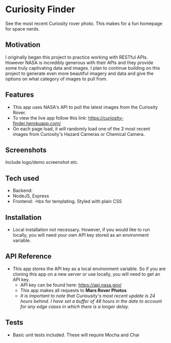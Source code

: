 # Curiosity Finder
See the most recent Curiosity rover photo. This makes for a fun homepage for space nerds.

## Motivation
I originally began this project to practice working with RESTful APIs. However NASA is incredibly generous with their APIs and they provide some truly captivating data and images. I plan to continue building on this project to generate even more beautiful imagery and data and give the options on what category of images to pull from.

## Features
- This app uses NASA's API to pull the latest images from the Curiosity Rover. 
- To view the live app follow this link: https://curiosity-finder.herokuapp.com/
- On each page load, it will randomly load one of the 3 most recent images from Curiosity's Hazard Cameras or Chemical Camera.

## Screenshots
Include logo/demo screenshot etc.

## Tech used
- Backend: 
 - NodeJS, Express
- Frontend:
 -hbs for templating. Styled with plain CSS

## Installation
- Local installation not necessary. However, if you would like to run locally, you will need your own API key stored as an environment variable.

## API Reference
- This app stores the API key as a local environment variable. So if you are cloning this app on a new server or use locally, you will need to get an API key.
  - API key can be found here: https://api.nasa.gov/
  - This app makes all requests to **Mars Rover Photos**
  - *It is important to note that Curiousity's most recent update is 24 hours behind. I have set a buffer of 48 hours in the date to account for any edge cases in which there is a longer delay.*

## Tests
- Basic unit tests included. These will require Mocha and Chai
